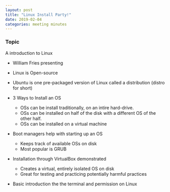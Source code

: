```yaml
---
layout: post
title: "Linux Install Party!"
date: 2019-02-04
categories: meeting minutes
---
```


### Topic
A introduction to Linux

<!--more-->

- William Fries presenting

- Linux is Open-source

- Ubuntu is one pre-packaged version of Linux called a distribution (distro for short)

- 3 Ways to Install an OS
  - OSs can be install traditionally, on an intire hard-drive.
  - OSs can be installed on half of the disk with a different OS of the other half.
  - OSs can be installed on a virtual machine
  
- Boot managers help with starting up an OS
  - Keeps track of available OSs on disk
  - Most popular is GRUB
  
- Installation through VirtualBox demonstrated
  - Creates a virtual, entirely isolated OS on disk
  - Great for testing and practicing potentially harmful practices

- Basic introduction the the terminal and permission on Linux

